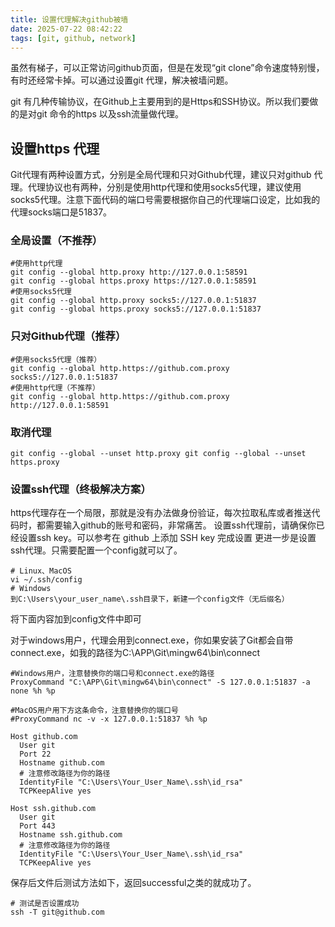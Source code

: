 ```yaml
---
title: 设置代理解决github被墙
date: 2025-07-22 08:42:22
tags: [git, github, network]
---
```


虽然有梯子，可以正常访问github页面，但是在发现“git clone”命令速度特别慢，有时还经常卡掉。可以通过设置git 代理，解决被墙问题。

git 有几种传输协议，在Github上主要用到的是Https和SSH协议。所以我们要做的是对git 命令的https 以及ssh流量做代理。

<!-- more -->

## 设置https 代理

Git代理有两种设置方式，分别是全局代理和只对Github代理，建议只对github 代理。代理协议也有两种，分别是使用http代理和使用socks5代理，建议使用socks5代理。注意下面代码的端口号需要根据你自己的代理端口设定，比如我的代理socks端口是51837。


### 全局设置（不推荐）

```shell
#使用http代理 
git config --global http.proxy http://127.0.0.1:58591
git config --global https.proxy https://127.0.0.1:58591
#使用socks5代理
git config --global http.proxy socks5://127.0.0.1:51837
git config --global https.proxy socks5://127.0.0.1:51837
```

### 只对Github代理（推荐）

```shell
#使用socks5代理（推荐）
git config --global http.https://github.com.proxy socks5://127.0.0.1:51837
#使用http代理（不推荐）
git config --global http.https://github.com.proxy http://127.0.0.1:58591
```

### 取消代理

```shell
git config --global --unset http.proxy git config --global --unset https.proxy
```

### 设置ssh代理（终极解决方案）

https代理存在一个局限，那就是没有办法做身份验证，每次拉取私库或者推送代码时，都需要输入github的账号和密码，非常痛苦。
设置ssh代理前，请确保你已经设置ssh key。可以参考在 github 上添加 SSH key 完成设置
更进一步是设置ssh代理。只需要配置一个config就可以了。

```shell
# Linux、MacOS
vi ~/.ssh/config
# Windows 
到C:\Users\your_user_name\.ssh目录下，新建一个config文件（无后缀名）
```

将下面内容加到config文件中即可

对于windows用户，代理会用到connect.exe，你如果安装了Git都会自带connect.exe，如我的路径为C:\APP\Git\mingw64\bin\connect

```shell
#Windows用户，注意替换你的端口号和connect.exe的路径
ProxyCommand "C:\APP\Git\mingw64\bin\connect" -S 127.0.0.1:51837 -a none %h %p

#MacOS用户用下方这条命令，注意替换你的端口号
#ProxyCommand nc -v -x 127.0.0.1:51837 %h %p

Host github.com
  User git
  Port 22
  Hostname github.com
  # 注意修改路径为你的路径
  IdentityFile "C:\Users\Your_User_Name\.ssh\id_rsa"
  TCPKeepAlive yes

Host ssh.github.com
  User git
  Port 443
  Hostname ssh.github.com
  # 注意修改路径为你的路径
  IdentityFile "C:\Users\Your_User_Name\.ssh\id_rsa"
  TCPKeepAlive yes
```

保存后文件后测试方法如下，返回successful之类的就成功了。

```shell
# 测试是否设置成功
ssh -T git@github.com
```
